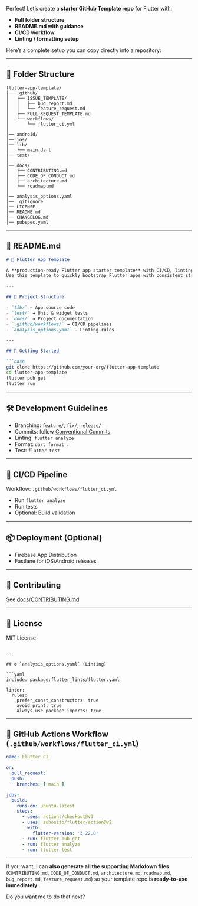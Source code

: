 Perfect! Let’s create a **starter GitHub Template repo** for Flutter with:

* **Full folder structure**
* **README.md with guidance**
* **CI/CD workflow**
* **Linting / formatting setup**

Here’s a complete setup you can copy directly into a repository:

---

## 📂 Folder Structure

```
flutter-app-template/
│── .github/
│   ├── ISSUE_TEMPLATE/
│   │   ├── bug_report.md
│   │   └── feature_request.md
│   ├── PULL_REQUEST_TEMPLATE.md
│   └── workflows/
│       └── flutter_ci.yml
│
│── android/
│── ios/
│── lib/
│   └── main.dart
│── test/
│
│── docs/
│   ├── CONTRIBUTING.md
│   ├── CODE_OF_CONDUCT.md
│   ├── architecture.md
│   └── roadmap.md
│
│── analysis_options.yaml
│── .gitignore
│── LICENSE
│── README.md
│── CHANGELOG.md
│── pubspec.yaml
```

---

## 📖 README.md

````markdown
# 🚀 Flutter App Template

A **production-ready Flutter app starter template** with CI/CD, linting, and best practices.  
Use this template to quickly bootstrap Flutter apps with consistent structure.

---

## 📂 Project Structure

- `lib/` → App source code  
- `test/` → Unit & widget tests  
- `docs/` → Project documentation  
- `.github/workflows/` → CI/CD pipelines  
- `analysis_options.yaml` → Linting rules  

---

## 🚀 Getting Started

```bash
git clone https://github.com/your-org/flutter-app-template
cd flutter-app-template
flutter pub get
flutter run
````

---

## 🛠️ Development Guidelines

* Branching: `feature/`, `fix/`, `release/`
* Commits: follow [Conventional Commits](https://www.conventionalcommits.org/)
* Linting: `flutter analyze`
* Format: `dart format .`
* Test: `flutter test`

---

## 🤖 CI/CD Pipeline

Workflow: `.github/workflows/flutter_ci.yml`

* Run `flutter analyze`
* Run tests
* Optional: Build validation

---

## 📦 Deployment (Optional)

* Firebase App Distribution
* Fastlane for iOS/Android releases

---

## 🤝 Contributing

See [docs/CONTRIBUTING.md](docs/CONTRIBUTING.md)

---

## 📜 License

MIT License

````

---

## ⚙️ `analysis_options.yaml` (Linting)

```yaml
include: package:flutter_lints/flutter.yaml

linter:
  rules:
    prefer_const_constructors: true
    avoid_print: true
    always_use_package_imports: true
````

---

## 🤖 GitHub Actions Workflow (`.github/workflows/flutter_ci.yml`)

```yaml
name: Flutter CI

on:
  pull_request:
  push:
    branches: [ main ]

jobs:
  build:
    runs-on: ubuntu-latest
    steps:
      - uses: actions/checkout@v3
      - uses: subosito/flutter-action@v2
        with:
          flutter-version: '3.22.0'
      - run: flutter pub get
      - run: flutter analyze
      - run: flutter test
```

---

If you want, I can **also generate all the supporting Markdown files** (`CONTRIBUTING.md`, `CODE_OF_CONDUCT.md`, `architecture.md`, `roadmap.md`, `bug_report.md`, `feature_request.md`) so your template repo is **ready-to-use immediately**.

Do you want me to do that next?
